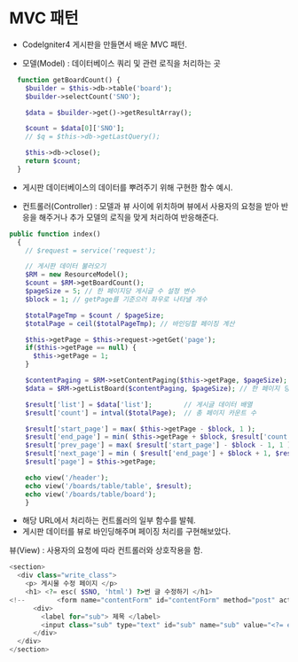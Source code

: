 # MVC 패턴
- CodeIgniter4 게시판을 만들면서 배운 MVC 패턴.

- 모델(Model) : 데이터베이스 쿼리 및 관련 로직을 처리하는 곳
```php
  function getBoardCount() {
    $builder = $this->db->table('board');
    $builder->selectCount('SNO');

    $data = $builder->get()->getResultArray();

    $count = $data[0]['SNO'];
    // $q = $this->db->getLastQuery();

    $this->db->close();
    return $count;
  }
```
- 게시판 데이터베이스의 데이터를 뿌려주기 위해 구현한 함수 예시.


- 컨트롤러(Controller) : 모델과 뷰 사이에 위치하며 뷰에서 사용자의 요청을 받아 반응을 해주거나 추가 모델의 로직을 맞게 처리하여 반응해준다.
```php
public function index()
  {
    // $request = service('request');

    // 게시판 데이터 불러오기
    $RM = new ResourceModel();
    $count = $RM->getBoardCount();
    $pageSize = 5; // 한 페이지당 게시글 수 설정 변수
    $block = 1; // getPage를 기준으러 좌우로 나타낼 개수

    $totalPageTmp = $count / $pageSize;
    $totalPage = ceil($totalPageTmp); // 바인딩할 페이징 계산

    $this->getPage = $this->request->getGet('page');
    if($this->getPage == null) {
      $this->getPage = 1;
    }

    $contentPaging = $RM->setContentPaging($this->getPage, $pageSize); // 각 페이지당 게시글의 수
    $data = $RM->getListBoard($contentPaging, $pageSize); // 한 페이지 당 게시글 데이터 분리

    $result['list'] = $data['list'];        // 게시글 데이터 배열
    $result['count'] = intval($totalPage);  // 총 페이지 카운트 수

    $result['start_page'] = max( $this->getPage - $block, 1 );
    $result['end_page'] = min( $this->getPage + $block, $result['count'] );
    $result['prev_page'] = max( $result['start_page'] - $block - 1, 1 );
    $result['next_page'] = min ( $result['end_page'] + $block + 1, $result['count'] );
    $result['page'] = $this->getPage;

    echo view('/header');
    echo view('/boards/table/table', $result);
    echo view('/boards/table/board');
	}
```
- 해당 URL에서 처리하는 컨트롤러의 일부 함수를 발췌.
- 게시판 데이터를 뷰로 바인딩해주며 페이징 처리를 구현해보았다.

뷰(View) : 사용자의 요청에 따라 컨트롤러와 상호작용을 함.
```php
<section>
  <div class="write_class">
    <p> 게시물 수정 페이지 </p>
    <h1> <?= esc( $SNO, 'html') ?>번 글 수정하기 </h1>
<!--        <form name="contentForm" id="contentForm" method="post" action="/Boards/update/--><?//= esc( $SNO, 'url') ?><!--">-->
      <div>
        <label for="sub"> 제목 </label>
        <input class="sub" type="text" id="sub" name="sub" value="<?= esc( $SUBJECT_NAME, 'html') ?>" maxlength='20' placeholder="제목을 입력하세요. (20글자)">
      </div>
  </div>
</section>

```